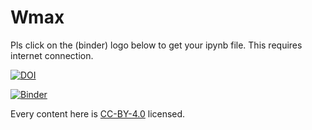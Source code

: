 # Wmax


Pls click on the (binder) logo below to get your ipynb file. This requires internet connection.

[![DOI](https://zenodo.org/badge/171188558.svg)](https://zenodo.org/badge/latestdoi/171188558)

[![Binder](https://mybinder.org/badge_logo.svg)](https://mybinder.org/v2/gh/prabhasyadav/Wmax/master)


Every content here is [CC-BY-4.0](https://creativecommons.org/licenses/by/4.0/legalcode) licensed.
